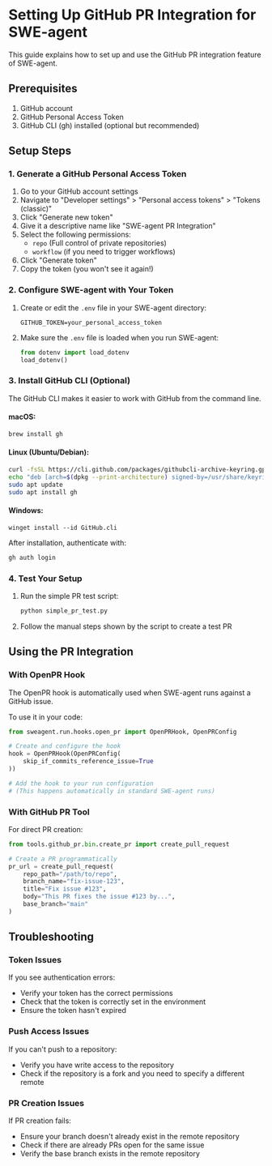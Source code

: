 # Setting Up GitHub PR Integration for SWE-agent

This guide explains how to set up and use the GitHub PR integration feature of SWE-agent.

## Prerequisites

1. GitHub account
2. GitHub Personal Access Token
3. GitHub CLI (gh) installed (optional but recommended)

## Setup Steps

### 1. Generate a GitHub Personal Access Token

1. Go to your GitHub account settings
2. Navigate to "Developer settings" > "Personal access tokens" > "Tokens (classic)"
3. Click "Generate new token"
4. Give it a descriptive name like "SWE-agent PR Integration"
5. Select the following permissions:
   - `repo` (Full control of private repositories)
   - `workflow` (if you need to trigger workflows)
6. Click "Generate token"
7. Copy the token (you won't see it again!)

### 2. Configure SWE-agent with Your Token

1. Create or edit the `.env` file in your SWE-agent directory:
   ```
   GITHUB_TOKEN=your_personal_access_token
   ```

2. Make sure the `.env` file is loaded when you run SWE-agent:
   ```python
   from dotenv import load_dotenv
   load_dotenv()
   ```

### 3. Install GitHub CLI (Optional)

The GitHub CLI makes it easier to work with GitHub from the command line.

#### macOS:
```bash
brew install gh
```

#### Linux (Ubuntu/Debian):
```bash
curl -fsSL https://cli.github.com/packages/githubcli-archive-keyring.gpg | sudo dd of=/usr/share/keyrings/githubcli-archive-keyring.gpg
echo "deb [arch=$(dpkg --print-architecture) signed-by=/usr/share/keyrings/githubcli-archive-keyring.gpg] https://cli.github.com/packages stable main" | sudo tee /etc/apt/sources.list.d/github-cli.list > /dev/null
sudo apt update
sudo apt install gh
```

#### Windows:
```
winget install --id GitHub.cli
```

After installation, authenticate with:
```bash
gh auth login
```

### 4. Test Your Setup

1. Run the simple PR test script:
   ```bash
   python simple_pr_test.py
   ```

2. Follow the manual steps shown by the script to create a test PR

## Using the PR Integration

### With OpenPR Hook

The OpenPR hook is automatically used when SWE-agent runs against a GitHub issue.

To use it in your code:

```python
from sweagent.run.hooks.open_pr import OpenPRHook, OpenPRConfig

# Create and configure the hook
hook = OpenPRHook(OpenPRConfig(
    skip_if_commits_reference_issue=True
))

# Add the hook to your run configuration
# (This happens automatically in standard SWE-agent runs)
```

### With GitHub PR Tool

For direct PR creation:

```python
from tools.github_pr.bin.create_pr import create_pull_request

# Create a PR programmatically
pr_url = create_pull_request(
    repo_path="/path/to/repo",
    branch_name="fix-issue-123",
    title="Fix issue #123",
    body="This PR fixes the issue #123 by...",
    base_branch="main"
)
```

## Troubleshooting

### Token Issues

If you see authentication errors:
- Verify your token has the correct permissions
- Check that the token is correctly set in the environment
- Ensure the token hasn't expired

### Push Access Issues

If you can't push to a repository:
- Verify you have write access to the repository
- Check if the repository is a fork and you need to specify a different remote

### PR Creation Issues

If PR creation fails:
- Ensure your branch doesn't already exist in the remote repository
- Check if there are already PRs open for the same issue
- Verify the base branch exists in the remote repository